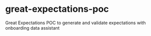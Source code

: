 # great-expectations-poc
Great Expectations POC to generate and validate expectations with onboarding data assistant
